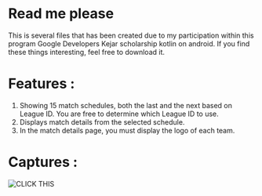 # Read me please
This is several files that has been created due to my participation within this program Google Developers Kejar scholarship kotlin on android. If you find these things interesting, feel free to download it.

# Features :

1. Showing 15 match schedules, both the last and the next based on League ID. You are free to determine which League ID to use.
2. Displays match details from the selected schedule.
3. In the match details page, you must display the logo of each team.

# Captures :

![CLICK THIS](https://github.com/Shaniamh/Submission-2-GDK-Dicoding/issues/1#issue-378194235)
